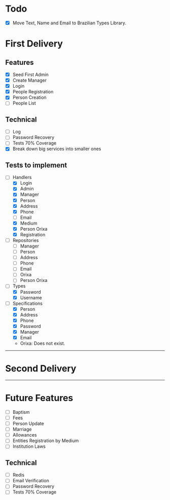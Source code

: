 # Todo
- [x] Move Text, Name and Email to Brazilian Types Library.

# First Delivery

## Features
- [x] Seed First Admin
- [x] Create Manager
- [x] Login
- [x] People Registration
- [x] Person Creation
- [ ] People List

## Technical
- [ ] Log
- [ ] Password Recovery
- [ ] Tests 70% Coverage
- [x] Break down big services into smaller ones

## Tests to implement

- [ ] Handlers
  - [x] Login
  - [x] Admin
  - [x] Manager
  - [x] Person
  - [x] Address
  - [x] Phone
  - [ ] Email
  - [x] Medium
  - [x] Person Orixa
  - [x] Registration

- [ ] Repositories
  - [ ] Manager
  - [ ] Person
  - [ ] Address
  - [ ] Phone
  - [ ] Email
  - [ ] Orixa
  - [ ] Person Orixa

- [ ] Types
  - [x] Password
  - [x] Username

- [ ] Specifications
  - [x] Person
  - [x] Address
  - [x] Phone
  - [x] Password
  - [x] Manager
  - [x] Email
  - Orixa: Does not exist.

---

# Second Delivery

---

# Future Features
- [ ] Baptism
- [ ] Fees
- [ ] Person Update
- [ ] Marriage
- [ ] Allowances
- [ ] Entities Registration by Medium
- [ ] Institution Laws

## Technical
- [ ] Redis
- [ ] Email Verification
- [ ] Password Recovery
- [ ] Tests 70% Coverage
